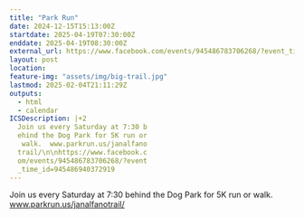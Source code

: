 ```yaml
---
title: "Park Run"
date: 2024-12-15T15:13:00Z
startdate: 2025-04-19T07:30:00Z
enddate: 2025-04-19T08:30:00Z
external_url: https://www.facebook.com/events/945486783706268/?event_time_id=945486940372919
layout: post
location: 
feature-img: "assets/img/big-trail.jpg"
lastmod: 2025-02-04T21:11:29Z
outputs:
  - html
  - calendar
ICSDescription: |+2
  Join us every Saturday at 7:30 b  ehind the Dog Park for 5K run or   walk.  www.parkrun.us/janalfano  trail/\n\nhttps://www.facebook.c  om/events/945486783706268/?event  _time_id=945486940372919
---
```


Join us every Saturday at 7&#58;30 behind the Dog Park for 5K run or walk.  www.parkrun.us/janalfanotrail/<br>
  <br>
  
